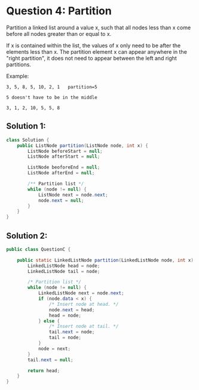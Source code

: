 # Question 4: Partition

Partition a linked list around a value x, such that all nodes less than x come before all nodes greater than or equal to x.

If x is contained within the list, the values of x only need to be after the elements less than x. The partition element x can appear anywhere in the "right partition", it does not need to appear between the left and right partitions.

Example:

```
3, 5, 8, 5, 10, 2, 1   partition=5

5 doesn't have to be in the middle

3, 1, 2, 10, 5, 5, 8
```

## Solution 1:

```java
class Solution {
    public ListNode partition(ListNode node, int x) {
        ListNode beforeStart = null;
        ListNode afterStart = null;

        ListNode beoforeEnd = null;
        ListNode afterEnd = null;

        /** Partition list */
        while (node != null) {
            ListNode next = node.next;
            node.next = null;
        }
    }
}
```

## Solution 2:

```java
public class QuestionC {

	public static LinkedListNode partition(LinkedListNode node, int x) {
		LinkedListNode head = node;
		LinkedListNode tail = node;

		/* Partition list */
		while (node != null) {
			LinkedListNode next = node.next;
			if (node.data < x) {
				/* Insert node at head. */
				node.next = head;
				head = node;
			} else {
				/* Insert node at tail. */
				tail.next = node;
				tail = node;
			}
			node = next;
		}
		tail.next = null;

		return head;
	}
}
```
